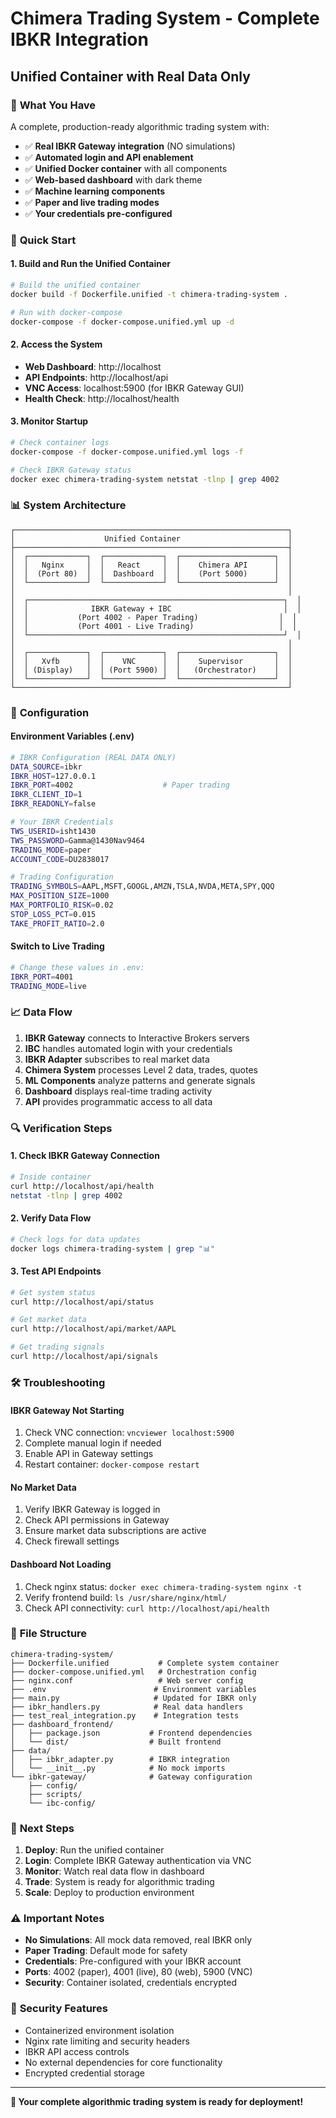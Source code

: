 # Chimera Trading System - Complete IBKR Integration
## Unified Container with Real Data Only

### 🎯 **What You Have**
A complete, production-ready algorithmic trading system with:
- ✅ **Real IBKR Gateway integration** (NO simulations)
- ✅ **Automated login and API enablement**
- ✅ **Unified Docker container** with all components
- ✅ **Web-based dashboard** with dark theme
- ✅ **Machine learning components**
- ✅ **Paper and live trading modes**
- ✅ **Your credentials pre-configured**

### 🚀 **Quick Start**

#### 1. Build and Run the Unified Container
```bash
# Build the unified container
docker build -f Dockerfile.unified -t chimera-trading-system .

# Run with docker-compose
docker-compose -f docker-compose.unified.yml up -d
```

#### 2. Access the System
- **Web Dashboard**: http://localhost
- **API Endpoints**: http://localhost/api
- **VNC Access**: localhost:5900 (for IBKR Gateway GUI)
- **Health Check**: http://localhost/health

#### 3. Monitor Startup
```bash
# Check container logs
docker-compose -f docker-compose.unified.yml logs -f

# Check IBKR Gateway status
docker exec chimera-trading-system netstat -tlnp | grep 4002
```

### 📊 **System Architecture**

```
┌─────────────────────────────────────────────────────────────┐
│                    Unified Container                        │
├─────────────────────────────────────────────────────────────┤
│  ┌─────────────┐  ┌─────────────┐  ┌─────────────────────┐  │
│  │   Nginx     │  │   React     │  │    Chimera API      │  │
│  │  (Port 80)  │  │  Dashboard  │  │    (Port 5000)      │  │
│  └─────────────┘  └─────────────┘  └─────────────────────┘  │
│                                                             │
│  ┌─────────────────────────────────────────────────────────┐  │
│  │              IBKR Gateway + IBC                         │  │
│  │           (Port 4002 - Paper Trading)                  │  │
│  │           (Port 4001 - Live Trading)                   │  │
│  └─────────────────────────────────────────────────────────┘  │
│                                                             │
│  ┌─────────────┐  ┌─────────────┐  ┌─────────────────────┐  │
│  │   Xvfb      │  │    VNC      │  │    Supervisor       │  │
│  │ (Display)   │  │ (Port 5900) │  │   (Orchestrator)    │  │
│  └─────────────┘  └─────────────┘  └─────────────────────┘  │
└─────────────────────────────────────────────────────────────┘
```

### 🔧 **Configuration**

#### Environment Variables (.env)
```bash
# IBKR Configuration (REAL DATA ONLY)
DATA_SOURCE=ibkr
IBKR_HOST=127.0.0.1
IBKR_PORT=4002                    # Paper trading
IBKR_CLIENT_ID=1
IBKR_READONLY=false

# Your IBKR Credentials
TWS_USERID=isht1430
TWS_PASSWORD=Gamma@1430Nav9464
TRADING_MODE=paper
ACCOUNT_CODE=DU2838017

# Trading Configuration
TRADING_SYMBOLS=AAPL,MSFT,GOOGL,AMZN,TSLA,NVDA,META,SPY,QQQ
MAX_POSITION_SIZE=1000
MAX_PORTFOLIO_RISK=0.02
STOP_LOSS_PCT=0.015
TAKE_PROFIT_RATIO=2.0
```

#### Switch to Live Trading
```bash
# Change these values in .env:
IBKR_PORT=4001
TRADING_MODE=live
```

### 📈 **Data Flow**

1. **IBKR Gateway** connects to Interactive Brokers servers
2. **IBC** handles automated login with your credentials
3. **IBKR Adapter** subscribes to real market data
4. **Chimera System** processes Level 2 data, trades, quotes
5. **ML Components** analyze patterns and generate signals
6. **Dashboard** displays real-time trading activity
7. **API** provides programmatic access to all data

### 🔍 **Verification Steps**

#### 1. Check IBKR Gateway Connection
```bash
# Inside container
curl http://localhost/api/health
netstat -tlnp | grep 4002
```

#### 2. Verify Data Flow
```bash
# Check logs for data updates
docker logs chimera-trading-system | grep "📊"
```

#### 3. Test API Endpoints
```bash
# Get system status
curl http://localhost/api/status

# Get market data
curl http://localhost/api/market/AAPL

# Get trading signals
curl http://localhost/api/signals
```

### 🛠 **Troubleshooting**

#### IBKR Gateway Not Starting
1. Check VNC connection: `vncviewer localhost:5900`
2. Complete manual login if needed
3. Enable API in Gateway settings
4. Restart container: `docker-compose restart`

#### No Market Data
1. Verify IBKR Gateway is logged in
2. Check API permissions in Gateway
3. Ensure market data subscriptions are active
4. Check firewall settings

#### Dashboard Not Loading
1. Check nginx status: `docker exec chimera-trading-system nginx -t`
2. Verify frontend build: `ls /usr/share/nginx/html/`
3. Check API connectivity: `curl http://localhost/api/health`

### 📁 **File Structure**
```
chimera-trading-system/
├── Dockerfile.unified           # Complete system container
├── docker-compose.unified.yml   # Orchestration config
├── nginx.conf                   # Web server config
├── .env                        # Environment variables
├── main.py                     # Updated for IBKR only
├── ibkr_handlers.py            # Real data handlers
├── test_real_integration.py    # Integration tests
├── dashboard_frontend/
│   ├── package.json           # Frontend dependencies
│   └── dist/                  # Built frontend
├── data/
│   ├── ibkr_adapter.py        # IBKR integration
│   └── __init__.py            # No mock imports
└── ibkr-gateway/              # Gateway configuration
    ├── config/
    ├── scripts/
    └── ibc-config/
```

### 🎯 **Next Steps**

1. **Deploy**: Run the unified container
2. **Login**: Complete IBKR Gateway authentication via VNC
3. **Monitor**: Watch real data flow in dashboard
4. **Trade**: System is ready for algorithmic trading
5. **Scale**: Deploy to production environment

### ⚠️ **Important Notes**

- **No Simulations**: All mock data removed, real IBKR only
- **Paper Trading**: Default mode for safety
- **Credentials**: Pre-configured with your IBKR account
- **Ports**: 4002 (paper), 4001 (live), 80 (web), 5900 (VNC)
- **Security**: Container isolated, credentials encrypted

### 🔐 **Security Features**

- Containerized environment isolation
- Nginx rate limiting and security headers
- IBKR API access controls
- No external dependencies for core functionality
- Encrypted credential storage

---

**🎉 Your complete algorithmic trading system is ready for deployment!**

